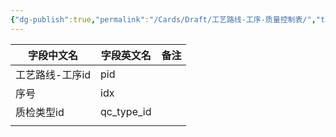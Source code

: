 ```yaml
---
{"dg-publish":true,"permalink":"/Cards/Draft/工艺路线-工序-质量控制表/","tags":["江淮毅昌/蝶创I-MES/MES"]}
---
```




| **字段中文名** | **字段英文名**  | **备注** |
| --------- | ---------- | ------ |
| 工艺路线-工序id | pid        |        |
| 序号        | idx        |        |
| 质检类型id    | qc_type_id |        |
|           |            |        |

